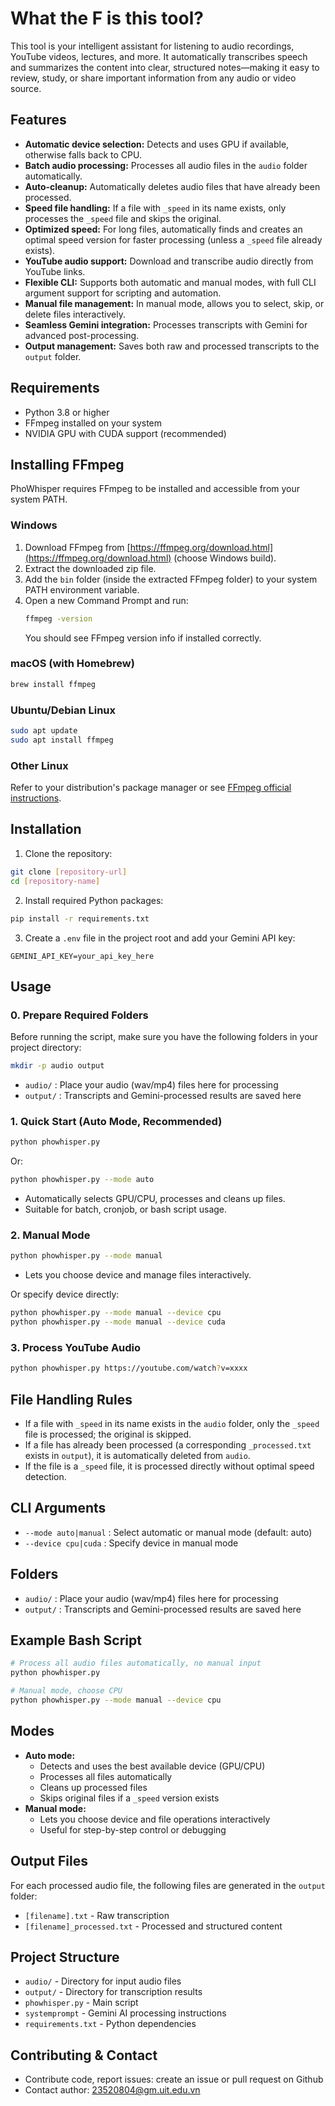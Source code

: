 # What the F is this tool?

This tool is your intelligent assistant for listening to audio recordings, YouTube videos, lectures, and more. It automatically transcribes speech and summarizes the content into clear, structured notes—making it easy to review, study, or share important information from any audio or video source.

## Features
- **Automatic device selection:** Detects and uses GPU if available, otherwise falls back to CPU.
- **Batch audio processing:** Processes all audio files in the `audio` folder automatically.
- **Auto-cleanup:** Automatically deletes audio files that have already been processed.
- **Speed file handling:** If a file with `_speed` in its name exists, only processes the `_speed` file and skips the original.
- **Optimized speed:** For long files, automatically finds and creates an optimal speed version for faster processing (unless a `_speed` file already exists).
- **YouTube audio support:** Download and transcribe audio directly from YouTube links.
- **Flexible CLI:** Supports both automatic and manual modes, with full CLI argument support for scripting and automation.
- **Manual file management:** In manual mode, allows you to select, skip, or delete files interactively.
- **Seamless Gemini integration:** Processes transcripts with Gemini for advanced post-processing.
- **Output management:** Saves both raw and processed transcripts to the `output` folder.

## Requirements
- Python 3.8 or higher
- FFmpeg installed on your system
- NVIDIA GPU with CUDA support (recommended)

## Installing FFmpeg
PhoWhisper requires FFmpeg to be installed and accessible from your system PATH.

### Windows
1. Download FFmpeg from [https://ffmpeg.org/download.html](https://ffmpeg.org/download.html) (choose Windows build).
2. Extract the downloaded zip file.
3. Add the `bin` folder (inside the extracted FFmpeg folder) to your system PATH environment variable.
4. Open a new Command Prompt and run:
   ```bash
   ffmpeg -version
   ```
   You should see FFmpeg version info if installed correctly.

### macOS (with Homebrew)
```bash
brew install ffmpeg
```

### Ubuntu/Debian Linux
```bash
sudo apt update
sudo apt install ffmpeg
```

### Other Linux
Refer to your distribution's package manager or see [FFmpeg official instructions](https://ffmpeg.org/download.html).

## Installation
1. Clone the repository:
```bash
git clone [repository-url]
cd [repository-name]
```
2. Install required Python packages:
```bash
pip install -r requirements.txt
```
3. Create a `.env` file in the project root and add your Gemini API key:
```
GEMINI_API_KEY=your_api_key_here
```

## Usage

### 0. Prepare Required Folders
Before running the script, make sure you have the following folders in your project directory:
```bash
mkdir -p audio output
```
- `audio/` : Place your audio (wav/mp4) files here for processing
- `output/` : Transcripts and Gemini-processed results are saved here

### 1. Quick Start (Auto Mode, Recommended)
```bash
python phowhisper.py
```
Or:
```bash
python phowhisper.py --mode auto
```
- Automatically selects GPU/CPU, processes and cleans up files.
- Suitable for batch, cronjob, or bash script usage.

### 2. Manual Mode
```bash
python phowhisper.py --mode manual
```
- Lets you choose device and manage files interactively.

Or specify device directly:
```bash
python phowhisper.py --mode manual --device cpu
python phowhisper.py --mode manual --device cuda
```

### 3. Process YouTube Audio
```bash
python phowhisper.py https://youtube.com/watch?v=xxxx
```

## File Handling Rules
- If a file with `_speed` in its name exists in the `audio` folder, only the `_speed` file is processed; the original is skipped.
- If a file has already been processed (a corresponding `_processed.txt` exists in `output`), it is automatically deleted from `audio`.
- If the file is a `_speed` file, it is processed directly without optimal speed detection.

## CLI Arguments
- `--mode auto|manual` : Select automatic or manual mode (default: auto)
- `--device cpu|cuda` : Specify device in manual mode

## Folders
- `audio/` : Place your audio (wav/mp4) files here for processing
- `output/` : Transcripts and Gemini-processed results are saved here

## Example Bash Script
```bash
# Process all audio files automatically, no manual input
python phowhisper.py

# Manual mode, choose CPU
python phowhisper.py --mode manual --device cpu
```

## Modes
- **Auto mode:**
  - Detects and uses the best available device (GPU/CPU)
  - Processes all files automatically
  - Cleans up processed files
  - Skips original files if a `_speed` version exists
- **Manual mode:**
  - Lets you choose device and file operations interactively
  - Useful for step-by-step control or debugging

## Output Files
For each processed audio file, the following files are generated in the `output` folder:
- `[filename].txt` - Raw transcription
- `[filename]_processed.txt` - Processed and structured content

## Project Structure
- `audio/` - Directory for input audio files
- `output/` - Directory for transcription results
- `phowhisper.py` - Main script
- `systemprompt` - Gemini AI processing instructions
- `requirements.txt` - Python dependencies

## Contributing & Contact
- Contribute code, report issues: create an issue or pull request on Github
- Contact author: 23520804@gm.uit.edu.vn
